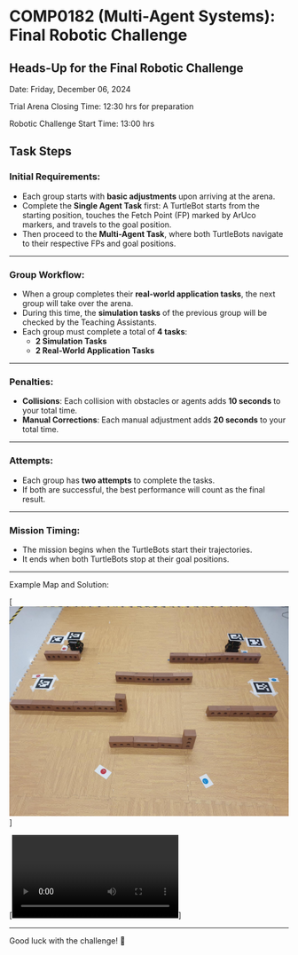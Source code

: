 # COMP0182 (Multi-Agent Systems): Final Robotic Challenge

## Heads-Up for the Final Robotic Challenge

Date: Friday, December 06, 2024

Trial Arena Closing Time: 12:30 hrs for preparation

Robotic Challenge Start Time: 13:00 hrs

## Task Steps

### Initial Requirements:

  - Each group starts with **basic adjustments** upon arriving at the arena.
  - Complete the **Single Agent Task** first: A TurtleBot starts from the starting position, touches the Fetch Point (FP) marked by ArUco markers, and travels to the goal position.
  - Then proceed to the **Multi-Agent Task**, where both TurtleBots navigate to their respective FPs and goal positions.

---

### Group Workflow:

  - When a group completes their **real-world application tasks**, the next group will take over the arena.
  - During this time, the **simulation tasks** of the previous group will be checked by the Teaching Assistants.
  - Each group must complete a total of **4 tasks**:
  	- **2 Simulation Tasks**
  	- **2 Real-World Application Tasks**

---

### Penalties:

  - **Collisions**: Each collision with obstacles or agents adds **10 seconds** to your total time.
  - **Manual Corrections**: Each manual adjustment adds **20 seconds** to your total time.

---

### Attempts:

  - Each group has **two attempts** to complete the tasks.
  - If both are successful, the best performance will count as the final result.

---

### Mission Timing:

  - The mission begins when the TurtleBots start their trajectories.
  - It ends when both TurtleBots stop at their goal positions.

---

Example Map and Solution:

[![examplemap.jpeg](imgs/examplemap.jpeg)]

[![examplesolution.mp4](imgs/examplesolution.mp4)]

---

Good luck with the challenge! 🚀
